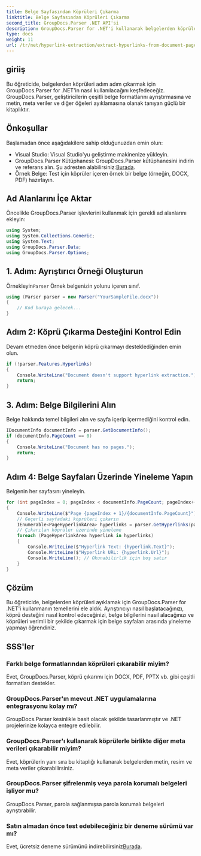 ```yaml
---
title: Belge Sayfasından Köprüleri Çıkarma
linktitle: Belge Sayfasından Köprüleri Çıkarma
second_title: GroupDocs.Parser .NET API'si
description: GroupDocs.Parser for .NET'i kullanarak belgelerden köprüleri nasıl çıkaracağınızı öğrenin. C#'ta köprü çıkarma için adım adım kılavuz.
type: docs
weight: 11
url: /tr/net/hyperlink-extraction/extract-hyperlinks-from-document-page/
---
```

## giriiş
Bu öğreticide, belgelerden köprüleri adım adım çıkarmak için GroupDocs.Parser for .NET'in nasıl kullanılacağını keşfedeceğiz. GroupDocs.Parser, geliştiricilerin çeşitli belge formatlarını ayrıştırmasına ve metin, meta veriler ve diğer öğeleri ayıklamasına olanak tanıyan güçlü bir kitaplıktır.
## Önkoşullar
Başlamadan önce aşağıdakilere sahip olduğunuzdan emin olun:
- Visual Studio: Visual Studio'yu geliştirme makinenize yükleyin.
-  GroupDocs.Parser Kütüphanesi: GroupDocs.Parser kütüphanesini indirin ve referans alın. Şu adresten alabilirsiniz:[Burada](https://releases.groupdocs.com/parser/net/).
- Örnek Belge: Test için köprüler içeren örnek bir belge (örneğin, DOCX, PDF) hazırlayın.

## Ad Alanlarını İçe Aktar
Öncelikle GroupDocs.Parser işlevlerini kullanmak için gerekli ad alanlarını ekleyin:
```csharp
using System;
using System.Collections.Generic;
using System.Text;
using GroupDocs.Parser.Data;
using GroupDocs.Parser.Options;
```
## 1. Adım: Ayrıştırıcı Örneği Oluşturun
 Örnekleyin`Parser` Örnek belgenizin yolunu içeren sınıf.
```csharp
using (Parser parser = new Parser("YourSampleFile.docx"))
{
    // Kod buraya gelecek...
}
```
## Adım 2: Köprü Çıkarma Desteğini Kontrol Edin
Devam etmeden önce belgenin köprü çıkarmayı desteklediğinden emin olun.
```csharp
if (!parser.Features.Hyperlinks)
{
    Console.WriteLine("Document doesn't support hyperlink extraction.");
    return;
}
```
## 3. Adım: Belge Bilgilerini Alın
Belge hakkında temel bilgileri alın ve sayfa içerip içermediğini kontrol edin.
```csharp
IDocumentInfo documentInfo = parser.GetDocumentInfo();
if (documentInfo.PageCount == 0)
{
    Console.WriteLine("Document has no pages.");
    return;
}
```
## Adım 4: Belge Sayfaları Üzerinde Yineleme Yapın
Belgenin her sayfasını yineleyin.
```csharp
for (int pageIndex = 0; pageIndex < documentInfo.PageCount; pageIndex++)
{
    Console.WriteLine($"Page {pageIndex + 1}/{documentInfo.PageCount}");
    // Geçerli sayfadaki köprüleri çıkarın
    IEnumerable<PageHyperlinkArea> hyperlinks = parser.GetHyperlinks(pageIndex);
    // Çıkarılan köprüler üzerinde yineleme
    foreach (PageHyperlinkArea hyperlink in hyperlinks)
    {
        Console.WriteLine($"Hyperlink Text: {hyperlink.Text}");
        Console.WriteLine($"Hyperlink URL: {hyperlink.Url}");
        Console.WriteLine(); // Okunabilirlik için boş satır
    }
}
```

## Çözüm
Bu öğreticide, belgelerden köprüleri ayıklamak için GroupDocs.Parser for .NET'i kullanmanın temellerini ele aldık. Ayrıştırıcıyı nasıl başlatacağınızı, köprü desteğini nasıl kontrol edeceğinizi, belge bilgilerini nasıl alacağınızı ve köprüleri verimli bir şekilde çıkarmak için belge sayfaları arasında yineleme yapmayı öğrendiniz.

## SSS'ler
### Farklı belge formatlarından köprüleri çıkarabilir miyim?
Evet, GroupDocs.Parser, köprü çıkarımı için DOCX, PDF, PPTX vb. gibi çeşitli formatları destekler.
### GroupDocs.Parser'ın mevcut .NET uygulamalarına entegrasyonu kolay mı?
GroupDocs.Parser kesinlikle basit olacak şekilde tasarlanmıştır ve .NET projelerinize kolayca entegre edilebilir.
### GroupDocs.Parser'ı kullanarak köprülerle birlikte diğer meta verileri çıkarabilir miyim?
Evet, köprülerin yanı sıra bu kitaplığı kullanarak belgelerden metin, resim ve meta veriler çıkarabilirsiniz.
### GroupDocs.Parser şifrelenmiş veya parola korumalı belgeleri işliyor mu?
GroupDocs.Parser, parola sağlanmışsa parola korumalı belgeleri ayrıştırabilir.
### Satın almadan önce test edebileceğiniz bir deneme sürümü var mı?
 Evet, ücretsiz deneme sürümünü indirebilirsiniz[Burada](https://releases.groupdocs.com/).